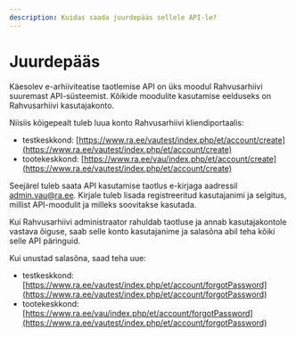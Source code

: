 ```yaml
---
description: Kuidas saada juurdepääs sellele API-le?
---
```


# Juurdepääs

Käesolev e-arhiiviteatise taotlemise API on üks moodul Rahvusarhiivi suuremast API-süsteemist. Kõikide moodulite kasutamise eelduseks on Rahvusarhiivi kasutajakonto.

Niisiis kõigepealt tuleb luua konto Rahvusarhiivi kliendiportaalis:

* testkeskkond: [https://www.ra.ee/vautest/index.php/et/account/create](https://www.ra.ee/vautest/index.php/et/account/create)
* tootekeskkond: [https://www.ra.ee/vau/index.php/et/account/create](https://www.ra.ee/vautest/index.php/et/account/create)

Seejärel tuleb saata API kasutamise taotlus e-kirjaga aadressil admin.vau@ra.ee. Kirjale tuleb lisada registreeritud kasutajanimi ja selgitus, millist API-moodulit ja milleks soovitakse kasutada.&#x20;

Kui Rahvusarhiivi administraator rahuldab taotluse ja annab kasutajakontole vastava õiguse, saab selle konto kasutajanime ja salasõna abil teha kõiki selle API päringuid.&#x20;

Kui unustad salasõna, saad teha uue:&#x20;

* testkeskkond: [https://www.ra.ee/vautest/index.php/et/account/forgotPassword](https://www.ra.ee/vautest/index.php/et/account/forgotPassword)
* tootekeskkond: [https://www.ra.ee/vau/index.php/et/account/forgotPassword](https://www.ra.ee/vautest/index.php/et/account/forgotPassword)
